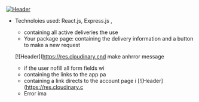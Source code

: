 

[![Header](https://res.cloudinary.com/hapiii/image/upload//c_scale,w_700/v1677774226/HYF/graduation%20project/erqfbjx2xkaywu0itxgt.gif)](https://some-url.dev/)
* Technoloies used: React.js, Express.js , 

    - containing all active deliveries the use
  * Your package page: containing the delivery information and a button to make a new request
  
  [![Header](https://res.cloudinary.cnd make anhrror message
    - if the user nofill all form fields wi
     - containing the links to the app pa
     - containing a link directs to the account page i
      [![Header](https://res.cloudinary.c
    * Error ima
    

  
